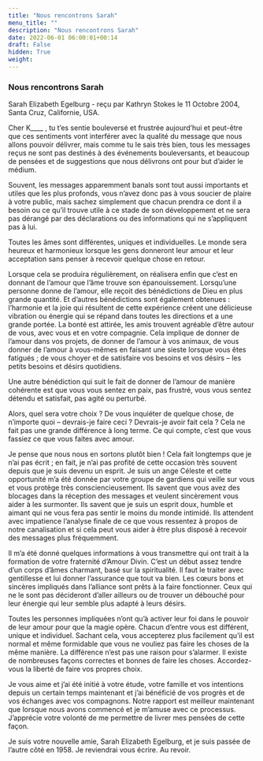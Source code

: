 ```yaml
---
title: "Nous rencontrons Sarah"
menu_title: ""
description: "Nous rencontrons Sarah"
date: 2022-06-01 06:00:01+00:14
draft: False
hidden: True
weight:
---
```

### Nous rencontrons Sarah

Sarah Elizabeth Egelburg - reçu par Kathryn Stokes le 11 Octobre 2004, Santa Cruz, Californie, USA.

Cher K____ , tu t’es sentie bouleversé et frustrée aujourd’hui et peut-être que ces sentiments vont interférer avec la qualité du message que nous allons pouvoir délivrer, mais comme tu le sais très bien, tous les messages reçus ne sont pas destinés à des événements bouleversants, et beaucoup de pensées et de suggestions que nous délivrons ont pour but d’aider le médium.

Souvent, les messages apparemment banals sont tout aussi importants et utiles que les plus profonds, vous n’avez donc pas à vous soucier de plaire à votre public, mais sachez simplement que chacun prendra ce dont il a besoin ou ce qu’il trouve utile à ce stade de son développement et ne sera pas dérangé par des déclarations ou des informations qui ne s’appliquent pas à lui.

Toutes les âmes sont différentes, uniques et individuelles. Le monde sera heureux et harmonieux lorsque les gens donneront leur amour et leur acceptation sans penser à recevoir quelque chose en retour. 

Lorsque cela se produira régulièrement, on réalisera enfin que c’est en donnant de l’amour que l’âme trouve son épanouissement. Lorsqu’une personne donne de l’amour, elle reçoit des bénédictions de Dieu en plus grande quantité. Et d’autres bénédictions sont également obtenues : l’harmonie et la joie qui résultent de cette expérience créent une délicieuse vibration ou énergie qui se répand dans toutes les directions et a une grande portée. La bonté est attirée, les amis trouvent agréable d’être autour de vous, avec vous et en votre compagnie. Cela implique de donner de l’amour dans vos projets, de donner de l’amour à vos animaux, de vous donner de l’amour à vous-mêmes en faisant une sieste lorsque vous êtes fatigués ; de vous choyer et de satisfaire vos besoins et vos désirs – les petits besoins et désirs quotidiens. 

Une autre bénédiction qui suit le fait de donner de l’amour de manière cohérente est que vous vous sentez en paix, pas frustré, vous vous sentez détendu et satisfait, pas agité ou perturbé.

Alors, quel sera votre choix ? De vous inquiéter de quelque chose, de n’importe quoi – devrais-je faire ceci ? Devrais-je avoir fait cela ? Cela ne fait pas une grande différence à long terme. Ce qui compte, c’est que vous fassiez ce que vous faites avec amour.

Je pense que nous nous en sortons plutôt bien ! Cela fait longtemps que je n’ai pas écrit ; en fait, je n’ai pas profité de cette occasion très souvent depuis que je suis devenu un esprit. Je suis un ange Céleste et cette opportunité m’a été donnée par votre groupe de gardiens qui veille sur vous et vous protège très consciencieusement. Ils savent que vous avez des blocages dans la réception des messages et veulent sincèrement vous aider à les surmonter. Ils savent que je suis un esprit doux, humble et aimant qui ne vous fera pas sentir le moins du monde intimidé. Ils attendent avec impatience l’analyse finale de ce que vous ressentez à propos de notre canalisation et si cela peut vous aider à être plus disposé à recevoir des messages plus fréquemment.

Il m’a été donné quelques informations à vous transmettre qui ont trait à la formation de votre fraternité d’Amour Divin. C’est un début assez tendre d’un corps d’âmes charmant, basé sur la spiritualité. Il faut le traiter avec gentillesse et lui donner l’assurance que tout va bien. Les cœurs bons et sincères impliqués dans l’alliance sont prêts à la faire fonctionner. Ceux qui ne le sont pas décideront d’aller ailleurs ou de trouver un débouché pour leur énergie qui leur semble plus adapté à leurs désirs.

Toutes les personnes impliquées n’ont qu’à activer leur foi dans le pouvoir de leur amour pour que la magie opère. Chacun d’entre vous est différent, unique et individuel. Sachant cela, vous accepterez plus facilement qu’il est normal et même formidable que vous ne vouliez pas faire les choses de la même manière. La différence n’est pas une raison pour s’alarmer. Il existe de nombreuses façons correctes et bonnes de faire les choses. Accordez-vous la liberté de faire vos propres choix.

Je vous aime et j’ai été initié à votre étude, votre famille et vos intentions depuis un certain temps maintenant et j’ai bénéficié de vos progrès et de vos échanges avec vos compagnons. Notre rapport est meilleur maintenant que lorsque nous avons commencé et je m’amuse avec ce processus. J’apprécie votre volonté de me permettre de livrer mes pensées de cette façon.

Je suis votre nouvelle amie, Sarah Elizabeth Egelburg, et je suis passée de l’autre côté en 1958. Je reviendrai vous écrire. Au revoir.